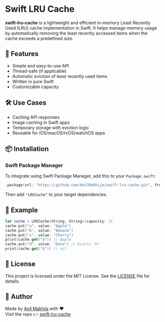 # Swift LRU Cache

**swift-lru-cache** is a lightweight and efficient in-memory Least Recently Used (LRU) cache implementation in Swift. It helps manage memory usage by automatically removing the least recently accessed items when the cache exceeds a predefined size.

## 🚀 Features

- Simple and easy-to-use API
- Thread-safe (if applicable)
- Automatic eviction of least recently used items
- Written in pure Swift
- Customizable capacity

## 🛠 Use Cases

- Caching API responses
- Image caching in Swift apps
- Temporary storage with eviction logic
- Reusable for iOS/macOS/tvOS/watchOS apps

## 📦 Installation

### Swift Package Manager

To integrate using Swift Package Manager, add this to your `Package.swift`:

```swift
.package(url: "https://github.com/AnilMakhija/swift-lru-cache.git", from: "1.0.0"),
```

Then add `"LRUCache"` to your target dependencies.

## 🧪 Example

```swift
let cache = LRUCache<String, String>(capacity: 3)
cache.put("a", value: "Apple")
cache.put("b", value: "Banana")
cache.put("c", value: "Cherry")
print(cache.get("a")) // Apple
cache.put("d", value: "Date") // Evicts "b"
print(cache.get("b")) // nil
```

## 📄 License

This project is licensed under the MIT License. See the [LICENSE](LICENSE) file for details.

## 🙌 Author

Made by [Anil Makhija](https://github.com/AnilMakhija) with ❤️  
Visit the repo 👉 [swift-lru-cache](https://github.com/AnilMakhija/swift-lru-cache)
